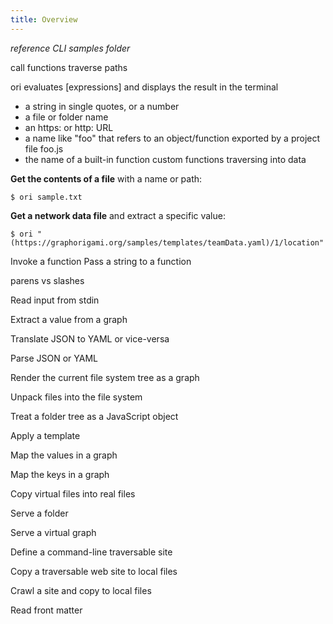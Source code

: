 ```yaml
---
title: Overview
---
```


_reference CLI samples folder_

call functions
traverse paths

ori evaluates [expressions] and displays the result in the terminal

- a string in single quotes, or a number
- a file or folder name
- an https: or http: URL
- a name like "foo" that refers to an object/function exported by a project file foo.js
- the name of a built-in function
  custom functions
  traversing into data

**Get the contents of a file** with a name or path:

```
$ ori sample.txt
```

**Get a network data file** and extract a specific value:

```
$ ori "(https://graphorigami.org/samples/templates/teamData.yaml)/1/location"
```

Invoke a function
Pass a string to a function

parens vs slashes

Read input from stdin

Extract a value from a graph

Translate JSON to YAML or vice-versa

Parse JSON or YAML

Render the current file system tree as a graph

Unpack files into the file system

Treat a folder tree as a JavaScript object

Apply a template

Map the values in a graph

Map the keys in a graph

Copy virtual files into real files

Serve a folder

Serve a virtual graph

Define a command-line traversable site

Copy a traversable web site to local files

Crawl a site and copy to local files

Read front matter
